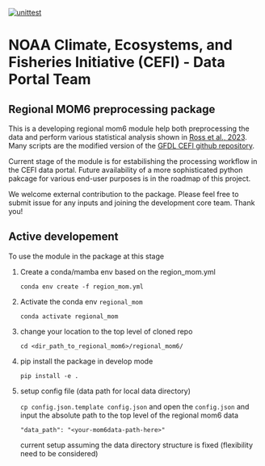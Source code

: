 [![unittest](https://github.com/NOAA-PSL/regional_mom6/actions/workflows/gha_pytest_push.yml/badge.svg)](https://github.com/NOAA-PSL/regional_mom6/actions/workflows/gha_pytest_push.yml)

NOAA Climate, Ecosystems, and Fisheries Initiative (CEFI) - Data Portal Team
========

## Regional MOM6 preprocessing package
This is a developing regional mom6 module help both preprocessing the data and perform various statistical analysis shown in [Ross et al., 2023](https://gmd.copernicus.org/articles/16/6943/2023/).
Many scripts are the modified version of the [GFDL CEFI github repository](https://github.com/NOAA-GFDL/CEFI-regional-MOM6).

Current stage of the module is for estabilishing the processing workflow in the CEFI data portal. 
Future availability of a more sophisticated python pakcage for various end-user purposes is in the roadmap of this project.
  
We welcome external contribution to the package. Please feel free to submit issue for any inputs and joining the development core team. Thank you! 

## Active developement
To use the module in the package at this stage
1. Create a conda/mamba env based on the region_mom.yml

    ```conda env create -f region_mom.yml```
2. Activate the conda env `regional_mom`

    ```conda activate regional_mom```
3. change your location to the top level of cloned repo

    ```cd <dir_path_to_regional_mom6>/regional_mom6/```
4. pip install the package in develop mode

    ```pip install -e .```
5. setup config file (data path for local data directory)

    ```cp config.json.template config.json```
    and open the `config.json` and input the absolute path to the top level of the regional mom6 data

    ```"data_path": "<your-mom6data-path-here>"```

    current setup assuming the data directory structure is fixed (flexibility need to be considered)

